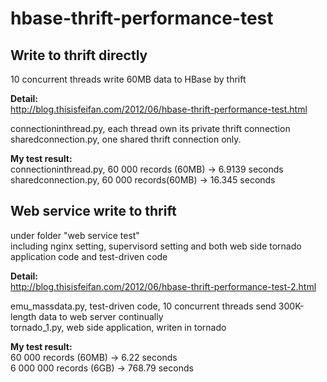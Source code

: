 hbase-thrift-performance-test
=============================
**Write to thrift directly**    
----------------------------
10 concurrent threads write 60MB data to HBase by thrift

**Detail:**   
http://blog.thisisfeifan.com/2012/06/hbase-thrift-performance-test.html

connectioninthread.py, each thread own its private thrift connection   
sharedconnection.py, one shared thrift connection only.   

**My test result:**   
connectioninthread.py,  60 000 records (60MB) -> 6.9139 seconds    
sharedconnection.py, 60 000 records(60MB) -> 16.345 seconds   


**Web service write to thrift**   
-------------------------------
under folder "web service test"   
including nginx setting, supervisord setting and both web side tornado application code and test-driven code   

**Detail:**   
http://blog.thisisfeifan.com/2012/06/hbase-thrift-performance-test-2.html   

emu_massdata.py, test-driven code, 10 concurrent threads send 300K-length data to web server continually   
tornado_1.py, web side application, writen in tornado   

**My test result:**   
60 000 records (60MB) -> 6.22 seconds   
6 000 000 records (6GB) -> 768.79 seconds
